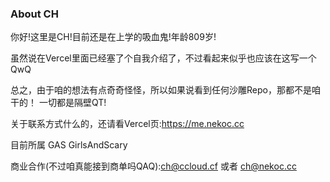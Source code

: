 ### About CH

你好!这里是CH!目前还是在上学的吸血鬼!年龄809岁!

虽然说在Vercel里面已经塞了个自我介绍了，不过看起来似乎也应该在这写一个QwQ

总之，由于咱的想法有点奇奇怪怪，所以如果说看到任何沙雕Repo，那都不是咱干的！
一切都是隔壁QT!

关于联系方式什么的，还请看Vercel页:https://me.nekoc.cc

目前所属 GAS GirlsAndScary 

商业合作(不过咱真能接到商单吗QAQ):ch@ccloud.cf 或者 ch@nekoc.cc


